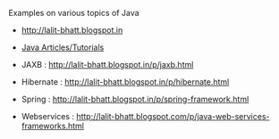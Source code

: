 Examples on various topics of Java

- http://lalit-bhatt.blogspot.in

- <a href="http://lalit-bhatt.blogspot.in/p/java.html">Java Articles/Tutorials</a>
- JAXB : http://lalit-bhatt.blogspot.in/p/jaxb.html
- Hibernate : http://lalit-bhatt.blogspot.in/p/hibernate.html
- Spring : http://lalit-bhatt.blogspot.in/p/spring-framework.html
- Webservices : http://lalit-bhatt.blogspot.com/p/java-web-services-frameworks.html
